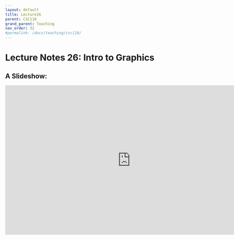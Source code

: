 ```yaml
---
layout: default
title: Lecture26
parent: CSC110
grand_parent: Teaching
nav_order: 32
#permalink: /docs/teaching/csc110/
---  
```

  

Lecture Notes 26: Intro to Graphics
===========================================



A Slideshow:
---------------

<iframe src="https://docs.google.com/presentation/d/e/2PACX-1vQ3YNa3ABfqc8kZpU88BrVPpArsc6ktJ2MsE6QabUkyVxuEL7oUbO8g7VlODmZmojkpiwnj63pEKIDh/embed?start=false&loop=false&delayms=60000" frameborder="0" width="800" height="479" allowfullscreen="true" mozallowfullscreen="true" webkitallowfullscreen="true"></iframe>